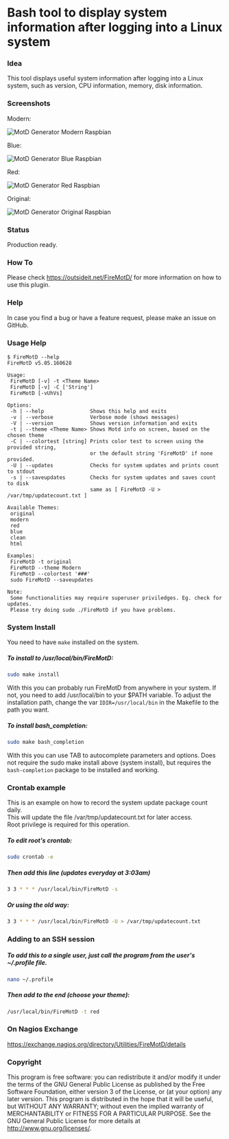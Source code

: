 # Bash tool to display system information after logging into a Linux system

### Idea

This tool displays useful system information after logging into a Linux system, such as version, CPU information, 
memory, disk information. 

### Screenshots

Modern:

![MotD Generator Modern Raspbian](/../screenshots/generate-motd-modern-raspbian.png?raw=true "MotD Generator Modern Raspbian")

Blue:

![MotD Generator Blue Raspbian](/../screenshots/generate-motd-blue-raspbian.png?raw=true "MotD Generator Blue Raspbian")

Red:

![MotD Generator Red Raspbian](/../screenshots/generate-motd-red-raspbian.png?raw=true "MotD Generator Red Raspbian")

Original:

![MotD Generator Original Raspbian](/../screenshots/generate-motd-original-raspbian.png?raw=true "MotD Generator Original Raspbian")


### Status

Production ready.

### How To

Please check https://outsideit.net/FireMotD/ for more information on how to use this plugin.

### Help

In case you find a bug or have a feature request, please make an issue on GitHub.

### Usage Help

```
$ FireMotD --help
FireMotD v5.05.160628

Usage: 
 FireMotD [-v] -t <Theme Name> 
 FireMotD [-v] -C ['String']
 FireMotD [-vUhVs]

Options:
 -h | --help               Shows this help and exits
 -v | --verbose            Verbose mode (shows messages)
 -V | --version            Shows version information and exits
 -t | --theme <Theme Name> Shows Motd info on screen, based on the chosen theme
 -C | --colortest [string] Prints color test to screen using the provided string,
                           or the default string 'FireMotD' if none provided.
 -U | --updates            Checks for system updates and prints count to stdout
 -s | --saveupdates        Checks for system updates and saves count to disk
                           same as [ FireMotD -U > /var/tmp/updatecount.txt ]

Available Themes:
 original
 modern
 red
 blue
 clean
 html

Examples:
 FireMotD -t original
 FireMotD --theme Modern
 FireMotD --colortest '###'
 sudo FireMotD --saveupdates

Note:
 Some functionalities may require superuser priviledges. Eg. check for updates.
 Please try doing sudo ./FireMotD if you have problems.
```

### System Install

You need to have `make` installed on the system.

##### To install to /usr/local/bin/FireMotD:
```bash
sudo make install
```
With this you can probably run FireMotD from anywhere in your system. If not, you need to add /usr/local/bin to your $PATH variable. To adjust the installation path, change the var `IDIR=/usr/local/bin` in the Makefile to the path you want.

##### To install bash_completion:
```bash
sudo make bash_completion
```
With this you can use TAB to autocomplete parameters and options.
Does not require the sudo make install above (system install), but requires the `bash-completion` package to be installed and working.

### Crontab example 

This is an example on how to record the system update package count daily.  
This will update the file /var/tmp/updatecount.txt for later access.  
Root privilege is required for this operation.

##### To edit root's crontab:
```bash
sudo crontab -e
```

##### Then add this line (updates everyday at 3:03am)
```bash
3 3 * * * /usr/local/bin/FireMotD -s
```

##### Or using the old way:
```bash
3 3 * * * /usr/local/bin/FireMotD -U > /var/tmp/updatecount.txt
```

### Adding to an SSH session

##### To add this to a single user, just call the program from the user's ~/.profile file.
```bash
nano ~/.profile
```

##### Then add to the end (choose your theme):
```bash
/usr/local/bin/FireMotD -t red
```

### On Nagios Exchange

https://exchange.nagios.org/directory/Utilities/FireMotD/details

### Copyright

This program is free software: you can redistribute it and/or modify it under the terms of the GNU General Public 
License as published by the Free Software Foundation, either version 3 of the License, or (at your option) any later 
version. This program is distributed in the hope that it will be useful, but WITHOUT ANY WARRANTY; without even the 
implied warranty of MERCHANTABILITY or FITNESS FOR A PARTICULAR PURPOSE. See the GNU General Public License for more 
details at <http://www.gnu.org/licenses/>.
